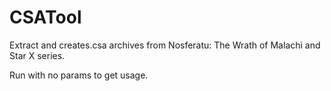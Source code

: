 # CSATool
Extract and creates.csa archives from Nosferatu: The Wrath of Malachi and Star X series.

Run with no params to get usage.
